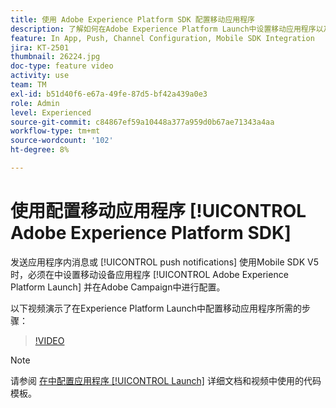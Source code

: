```yaml
---
title: 使用 Adobe Experience Platform SDK 配置移动应用程序
description: 了解如何在Adobe Experience Platform Launch中设置移动应用程序以及如何在Adobe Campaign中配置该应用程序。
feature: In App, Push, Channel Configuration, Mobile SDK Integration
jira: KT-2501
thumbnail: 26224.jpg
doc-type: feature video
activity: use
team: TM
exl-id: b51d40f6-e67a-49fe-87d5-bf42a439a0e3
role: Admin
level: Experienced
source-git-commit: c84867ef59a10448a377a959d0b67ae71343a4aa
workflow-type: tm+mt
source-wordcount: '102'
ht-degree: 8%

---
```



# 使用配置移动应用程序 [!UICONTROL Adobe Experience Platform SDK]

发送应用程序内消息或 [!UICONTROL push notifications] 使用Mobile SDK V5时，必须在中设置移动设备应用程序 [!UICONTROL Adobe Experience Platform Launch] 并在Adobe Campaign中进行配置。

以下视频演示了在Experience Platform Launch中配置移动应用程序所需的步骤：

>[!VIDEO](https://video.tv.adobe.com/v/26224?quality=12&learn=on)

>[!NOTE]
>
>请参阅 [在中配置应用程序 [!UICONTROL Launch]](https://experienceleague.adobe.com/docs/campaign-standard/using/administrating/configuring-channels/configuring-a-mobile-application.html?lang=en) 详细文档和视频中使用的代码模板。
